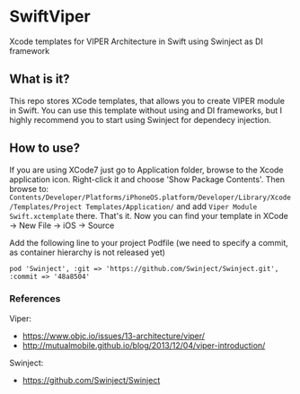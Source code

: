 # SwiftViper
Xcode templates for VIPER Architecture in Swift using Swinject as DI framework

## What is it? ##
This repo stores XCode templates, that allows you to create VIPER module in Swift. You can use this template without using and DI frameworks, but I highly recommend you to start using Swinject for dependecy injection.

## How to use? ##
If you are using XCode7 just go to Application folder, browse to the Xcode application icon.  Right-click it and choose 'Show Package Contents'. Then browse to: `Contents/Developer/Platforms/iPhoneOS.platform/Developer/Library/Xcode/Templates/Project Templates/Application/` and add `Viper Module Swift.xctemplate` there. That's it. Now you can find your template in XCode -> New File -> iOS -> Source

Add the following line to your project Podfile (we need to specify a commit, as container hierarchy is not released yet)

```
pod 'Swinject', :git => 'https://github.com/Swinject/Swinject.git', :commit => '48a8504'
```

### References ###
Viper: 
 - https://www.objc.io/issues/13-architecture/viper/
 - http://mutualmobile.github.io/blog/2013/12/04/viper-introduction/

Swinject:
 - https://github.com/Swinject/Swinject
